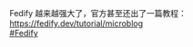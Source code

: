 <p>Fedify 越来越强大了，官方甚至还出了一篇教程： <a href="https://fedify.dev/tutorial/microblog" target="_blank" rel="nofollow noopener" translate="no"><span class="invisible">https://</span><span class="">fedify.dev/tutorial/microblog</span><span class="invisible"></span></a> <br /><a href="https://e5n.cc/tags/Fedify" class="mention hashtag" rel="tag">#<span>Fedify</span></a></p>